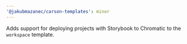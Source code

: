 ```yaml
---
'@jakubmazanec/carson-templates': minor
---
```


Adds support for deploying projects with Storybook to Chromatic to the `workspace` template.
